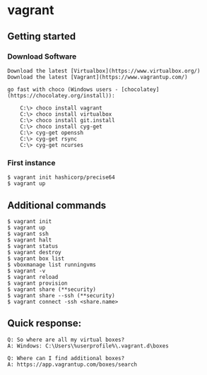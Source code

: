 # vagrant

## Getting started

### Download Software
	Download the latest [Virtualbox](https://www.virtualbox.org/)
	Download the latest [Vagrant](https://www.vagrantup.com/)

	go fast with choco (Windows users - [chocolatey](https://chocolatey.org/install)):
			
		C:\> choco install vagrant
		C:\> choco install virtualbox
		C:\> choco install git.install
		C:\> choco install cyg-get
		C:\> cyg-get openssh
		C:\> cyg-get rsync
		C:\> cyg-get ncurses
			
### First instance
	
	$ vagrant init hashicorp/precise64	
	$ vagrant up
	
## Additional commands
	$ vagrant init
	$ vagrant up
	$ vagrant ssh
	$ vagrant halt
	$ vagrant status
	$ vagrant destroy
	$ vagrant box list
	$ vboxmanage list runningvms
	$ vagrant -v
	$ vagrant reload
	$ vagrant provision
	$ vagrant share (**security)
	$ vagrant share --ssh (**security)
	$ vagrant connect -ssh <share.name>
		 

## Quick response:
	Q: So where are all my virtual boxes?
	A: Windows: C:\Users\%userprofile%\.vagrant.d\boxes
	
	Q: Where can I find additional boxes?
	A: https://app.vagrantup.com/boxes/search 
	
	
	
	